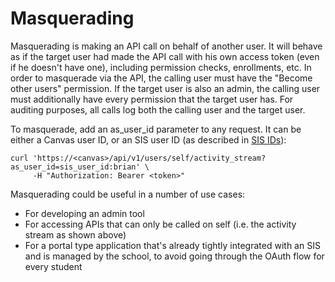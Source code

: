 Masquerading
============

Masquerading is making an API call on behalf of another user. It will behave as if the target user had made the API
call with his own access token (even if he doesn't have one), including permission checks, enrollments, etc. In order
to masquerade via the API, the calling user must have the "Become other users" permission. If the target user is also
an admin, the calling user must additionally have every permission that the target user has. For auditing purposes,
all calls log both the calling user and the target user.

To masquerade, add an as_user_id parameter to any request. It can be either a Canvas user ID, or an SIS user ID
(as described in <a href="object_ids.html">SIS IDs</a>):

    curl 'https://<canvas>/api/v1/users/self/activity_stream?as_user_id=sis_user_id:brian' \
         -H "Authorization: Bearer <token>"

Masquerading could be useful in a number of use cases:

 * For developing an admin tool
 * For accessing APIs that can only be called on self (i.e. the activity stream as shown above)
 * For a portal type application that's already tightly integrated with an SIS and is managed
   by the school, to avoid going through the OAuth flow for every student